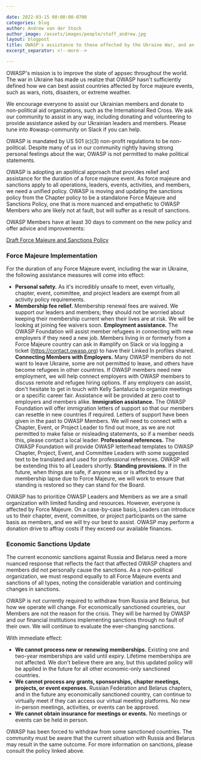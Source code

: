 ```yaml
---

date: 2022-03-15 00:00:00-0700
categories: blog
author: Andrew van der Stock
author_image: /assets/images/people/staff_andrew.jpg
layout: blogpost
title: OWASP's assistance to those affected by the Ukraine War, and an update on sanctions
excerpt_separator: <!--more-->

---
```


OWASP's mission is to improve the state of appsec throughout the world. The war in Ukraine has made us realize that OWASP hasn't sufficiently defined how we can best assist countries affected by force majeure events, such as wars, riots, disasters, or extreme weather.

We encourage everyone to assist our Ukrainian members and donate to non-political aid organizations, such as the International Red Cross. We ask our community to assist in any way, including donating and volunteering to provide assistance asked by our Ukrainian leaders and members. Please tune into #owasp-community on Slack if you can help.

OWASP is mandated by US 501 (c)(3) non-profit regulations to be non-political. Despite many of us in our community rightly having strong personal feelings about the war, OWASP is not permitted to make political statements.

<!--more-->

OWASP is adopting an apolitical approach that provides relief and assistance for the duration of a force majeure event. As force majeure and sanctions apply to all operations, leaders, events, activities, and members, we need a unified policy. OWASP is moving and updating the sanctions policy from the Chapter policy to be a standalone Force Majeure and Sanctions Policy, one that is more nuanced and empathetic to OWASP Members who are likely not at fault, but will suffer as a result of sanctions.

OWASP Members have at least 30 days to comment on the new policy and offer advice and improvements:

[Draft Force Majeure and Sanctions Policy](https://owasp.org/www-policy/operational/force-majeure-sanctions)

### Force Majeure Implementation

For the duration of any Force Majeure event, including the war in Ukraine, the following assistance measures will come into effect:

- **Personal safety.** As it's incredibly unsafe to meet, even virtually, chapter, event, committee, and project leaders are exempt from all activity policy requirements.
- **Membership fee relief.** Membership renewal fees are waived. We support our leaders and members; they should not be worried about keeping their membership current when their lives are at risk. We will be looking at joining fee waivers soon. 
**Employment assistance.** The OWASP Foundation will assist member refugees in connecting with new employers if they need a new job. Members living in or formerly from a Force Majeure country can ask in #amplify on Slack or via logging a ticket (https://contact.owasp.org) to have their Linked In profiles shared.
**Connecting Members with Employers.** Many OWASP members do not want to leave Ukraine, some are not permitted to leave, and others have become refugees in other countries. If OWASP members need new employment, we will help connect employers with OWASP members to discuss remote and refugee hiring options. If any employers can assist, don't hesitate to get in touch with Kelly Santalucia to organize meetings or a specific career fair. Assistance will be provided at zero cost to employers and members alike.
**Immigration assistance.** The OWASP Foundation will offer immigration letters of support so that our members can resettle in new countries if required. Letters of support have been given in the past to OWASP Members. We will need to connect with a Chapter, Event, or Project Leader to find out more, as we are not permitted to make false or misleading statements, so if a member needs this, please contact a local leader.
**Professional references.** The OWASP Foundation will provide OWASP letterhead templates to OWASP Chapter, Project, Event, and Committee Leaders with some suggested text to be translated and used for professional references. OWASP will be extending this to all Leaders shortly.
**Standing provisions.** If in the future, when things are safe, if anyone was or is affected by a membership lapse due to Force Majeure, we will work to ensure that standing is restored so they can stand for the Board.

OWASP has to prioritize OWASP Leaders and Members as we are a small organization with limited funding and resources. However, everyone is affected by Force Majeure. On a case-by-case basis, Leaders can introduce us to their chapter, event, committee, or project participants on the same basis as members, and we will try our best to assist. OWASP may perform a donation drive to affray costs if they exceed our available finances.

### Economic Sanctions Update

The current economic sanctions against Russia and Belarus need a more nuanced response that reflects the fact that affected OWASP chapters and members did not personally cause the sanctions. As a non-political organization, we must respond equally to all Force Majeure events and sanctions of all types, noting the considerable variation and continuing changes in sanctions.

OWASP is not currently required to withdraw from Russia and Belarus, but how we operate will change. For economically sanctioned countries, our Members are not the reason for the crisis. They will be harmed by OWASP and our financial institutions implementing sanctions through no fault of their own. We will continue to evaluate the ever-changing sanctions.

With immediate effect:

- **We cannot process new or renewing memberships.** Existing one and two-year memberships are valid until expiry. Lifetime memberships are not affected. We don't believe there are any, but this updated policy will be applied in the future for all other economic-only sanctioned countries.
- **We cannot process any grants, sponsorships, chapter meetings, projects, or event expenses.** Russian Federation and Belarus chapters, and in the future any economically sanctioned country, can continue to virtually meet if they can access our virtual meeting platforms. No new in-person meetings, activities, or events can be approved.
- **We cannot obtain insurance for meetings or events.** No meetings or events can be held in person.

OWASP has been forced to withdraw from some sanctioned countries. The community must be aware that the current situation with Russia and Belarus may result in the same outcome. For more information on sanctions, please consult the policy linked above.
